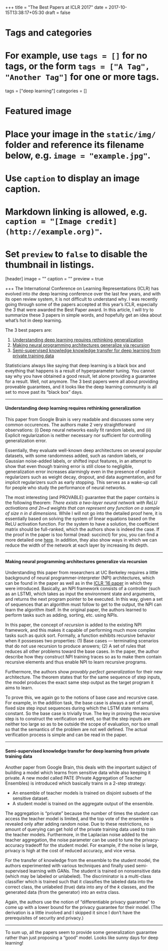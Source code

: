 +++
title = "The Best Papers at ICLR 2017"
date = 2017-10-15T13:38:17+05:30
draft = false

# Tags and categories
# For example, use `tags = []` for no tags, or the form `tags = ["A Tag", "Another Tag"]` for one or more tags.
tags = ["deep learning"]
categories = []

# Featured image
# Place your image in the `static/img/` folder and reference its filename below, e.g. `image = "example.jpg"`.
# Use `caption` to display an image caption.
#   Markdown linking is allowed, e.g. `caption = "[Image credit](http://example.org)"`.
# Set `preview` to `false` to disable the thumbnail in listings.
[header]
image = ""
caption = ""
preview = true

+++
The International Conference on Learning Representations (ICLR) has evolved into *the* deep learning conference over the last few years, and with its open review system, it is not difficult to understand why. I was recently going through some of the papers accepted at this year’s ICLR, especially the 3 that were awarded the Best Paper award. In this article, I will try to summarize these 3 papers in simple words, and hopefully get an idea about what’s hot in deep learning.

The 3 best papers are:

1.  [Understanding deep learning requires rethinking generalization](https://arxiv.org/pdf/1611.03530.pdf)
2.  [Making neural programming architectures generalize via recursion](https://arxiv.org/pdf/1704.06611.pdf)
3.  [Semi-supervised knowledge knowledge transfer for deep learning from private training data](https://arxiv.org/pdf/1610.05755.pdf)

Statisticians always like saying that deep learning is a black box and eveything that happens is a result of hyperparameter tuning. You cannot say why you have obtained a good result, let alone providing a guarantee for a result. Well, not anymore. The 3 best papers were all about providing proveable guarantees, and it looks like the deep learning community is all set to move past its “black box” days.

*****

#### Understanding deep learning requires rethinking generalization

This paper from Google Brain is very readable and discusses some very common occurences. The authors make 2 very straightforward observations: (i) Deep neural networks easily fit random labels, and (ii) Explicit regularization is neither necessary nor sufficient for controlling generalization error.

Essentially, they evaluate well-known deep architectures on several popular datasets, with some randomness added, such as random labels, or Gaussian noise-added labels, or shifted input features, in an attempt to show that even though training error is still close to negligible, generalization error increases alarmingly even in the presence of explicit regularizers such as weight decay, dropout, and data augmentation, and for implicit regularizers such as early stopping. This serves as a wake-up call for people who study the performance of neural networks.

The most interesting (and PROVABLE) guarantee that the paper contains is the following theorem: *There exists a two-layer neural network with ReLU activations and 2n+d weights that can represent any function on a sample of size n in d dimensions.* While I will not go into the detailed proof here, it is essentially based on solving the system of linear equations based on the ReLU activation function. For the system to have a solution, the coefficient matrix should be full-ranked, which the authors show is indeed the case. If the proof in the paper is too formal (read: succinct) for you, you can find a more detailed one [here](https://danieltakeshi.github.io/2017/05/19/understanding-deep-learning-requires-rethinking-generalization-my-thoughts-and-notes). In addition, they also show ways in which we can reduce the width of the network
at each layer by increasing its depth.

*****

#### Making neural programming architectures generalize via recursion

Understanding this paper from researchers at UC Berkeley requires a little background of neural programmer-interpreter (NPI) architectures, which can be found in the paper as well as in the [ICLR ’16 paper](https://arxiv.org/pdf/1511.06279.pdf) in which they were introduced. Basically, an NPI framework consists of a controller (such as an LSTM), which takes as input the environment state and arguments, and returns the next program pointer to be executed. In this way, given a set of sequences that an algorithm must follow to get to the output, the NPI can learn the algorithm itself. In the original paper, the authors learned to perform tasks such as adding, sorting,
etc. using NPIs.

In this paper, the concept of *recursion* is added to the existing NPI framework, and this makes it capable of performing much more complex tasks such as quick sort. Formally, a function exhibits recursive behavior when it possesses two properties: (1) Base cases — terminating scenarios that do not use recursion to produce answers; (2) A set of rules that reduces all other problems toward the base cases. In the paper, the author describe how they construct NPI training traces so as to make them contain recursive elements and thus enable NPI to learn recursive programs.

Furthermore, the authors show *provably perfect generalization* for their new architecture. The theorem states that for the same sequence of step inputs, the model produces the exact same step output as the target program it aims to learn.

To prove this, we again go to the notions of base case and recursive case. For example, in the addition task, the base case is always a set of small, fixed size step input sequences during which the LSTM state remains constant. So the base case is trivially true. The key in proving the recursive step is to construct the verification set well, so that the step inputs are neither too large so as to be outside the scope of evaluation, nor too small so that the semantics of the problem are not well defined. The actual verification process is simple and can be read in the paper.

*****

#### Semi-supervised knowledge transfer for deep learning from private training data

Another paper from Google Brain, this deals with the important subject of building a model which learns from sensitive data while also keeping it private. A new model called PATE (Private Aggregation of Teacher Ensembles) is introduced which basically trains in a 2-step strategy:

* An ensemble of teacher models is trained on disjoint subsets of the sensitive dataset.
* A student model is trained on the aggregate output of the ensemble.

The aggregation is “private” because the number of times the student can access the teacher model is limited, and the top vote of the ensemble is revealed only after adding random noise. Due to these restrictions, no amount of querying can get hold of the private training data used to train the teacher models. Furthermore, in the Laplacian noise added to the teacher aggregation, the noise
parameter can be used to tune the privacy-accuracy tradeoff for the student model. For example, if the noise is large, privacy is high at the cost of reduced accuracy, and vice versa.

For the transfer of knowledge from the ensemble to the student model, the authors experimented with various techniques and finally used semi-supervised learning with GANs. The student is trained on nonsensitive data (which may be labeled or unlabeled). The discriminator is a multi-class classifier which is trained such that it classifies the labeled data into the correct class, the unlabeled (true) data into any of the *k* classes, and the generated data (from the generator) into an extra class.

Again, the authors use the notion of “differentiable privacy guarantee” to come up with a lower bound for the privacy guarantee for their model. (The derivation is a little involved and I skipped it since I don’t have the prerequisites of security and privacy.)

*****

To sum up, all the papers seem to provide some generalization guarantee rather than just proposing a “good” model. Looks like sunny days for deep learning!